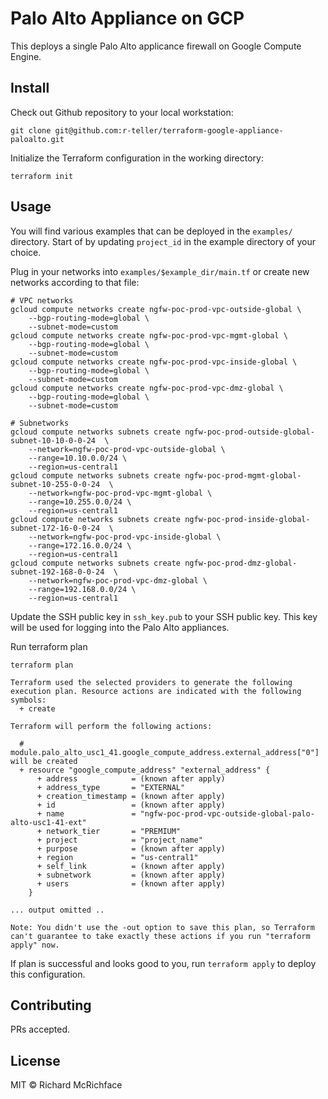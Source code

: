 # Palo Alto Appliance on GCP
This deploys a single Palo Alto applicance firewall on Google Compute Engine.


## Install
Check out Github repository to your local workstation:
```
git clone git@github.com:r-teller/terraform-google-appliance-paloalto.git
```

Initialize the Terraform configuration in the working directory:
```
terraform init
```

## Usage
You will find various examples that can be deployed in the `examples/` directory. 
Start of by updating `project_id` in the example directory of your choice.

Plug in your networks into `examples/$example_dir/main.tf` or create new networks according to that file:

```
# VPC networks
gcloud compute networks create ngfw-poc-prod-vpc-outside-global \
    --bgp-routing-mode=global \
    --subnet-mode=custom
gcloud compute networks create ngfw-poc-prod-vpc-mgmt-global \
    --bgp-routing-mode=global \
    --subnet-mode=custom
gcloud compute networks create ngfw-poc-prod-vpc-inside-global \
    --bgp-routing-mode=global \
    --subnet-mode=custom
gcloud compute networks create ngfw-poc-prod-vpc-dmz-global \
    --bgp-routing-mode=global \
    --subnet-mode=custom

# Subnetworks
gcloud compute networks subnets create ngfw-poc-prod-outside-global-subnet-10-10-0-0-24  \
    --network=ngfw-poc-prod-vpc-outside-global \
    --range=10.10.0.0/24 \
    --region=us-central1
gcloud compute networks subnets create ngfw-poc-prod-mgmt-global-subnet-10-255-0-0-24  \
    --network=ngfw-poc-prod-vpc-mgmt-global \
    --range=10.255.0.0/24 \
    --region=us-central1
gcloud compute networks subnets create ngfw-poc-prod-inside-global-subnet-172-16-0-0-24  \
    --network=ngfw-poc-prod-vpc-inside-global \
    --range=172.16.0.0/24 \
    --region=us-central1
gcloud compute networks subnets create ngfw-poc-prod-dmz-global-subnet-192-168-0-0-24  \
    --network=ngfw-poc-prod-vpc-dmz-global \
    --range=192.168.0.0/24 \
    --region=us-central1
```

Update the SSH public key in `ssh_key.pub` to your SSH public key. This key will be used for logging into the Palo Alto appliances.

Run terraform plan
```
terraform plan

Terraform used the selected providers to generate the following execution plan. Resource actions are indicated with the following symbols:
  + create

Terraform will perform the following actions:

  # module.palo_alto_usc1_41.google_compute_address.external_address["0"] will be created
  + resource "google_compute_address" "external_address" {
      + address            = (known after apply)
      + address_type       = "EXTERNAL"
      + creation_timestamp = (known after apply)
      + id                 = (known after apply)
      + name               = "ngfw-poc-prod-vpc-outside-global-palo-alto-usc1-41-ext"
      + network_tier       = "PREMIUM"
      + project            = "project_name"
      + purpose            = (known after apply)
      + region             = "us-central1"
      + self_link          = (known after apply)
      + subnetwork         = (known after apply)
      + users              = (known after apply)
    }

... output omitted ..

Note: You didn't use the -out option to save this plan, so Terraform can't guarantee to take exactly these actions if you run "terraform apply" now.
```

If plan is successful and looks good to you, run `terraform apply` to deploy this configuration.

## Contributing

PRs accepted.

## License

MIT © Richard McRichface